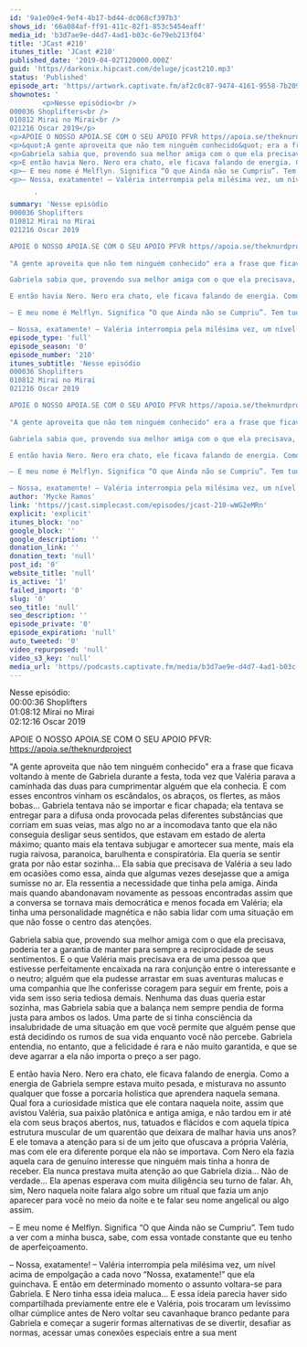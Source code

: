 ```yaml
---
id: '9a1e09e4-9ef4-4b17-bd44-dc068cf397b3'
shows_id: '66a084af-ff91-411c-82f1-853c5454eaff'
media_id: 'b3d7ae9e-d4d7-4ad1-b03c-6e79eb213f04'
title: 'JCast #210'
itunes_title: 'JCast #210'
published_date: '2019-04-02T120000.000Z'
guid: 'https//darkonix.hipcast.com/deluge/jcast210.mp3'
status: 'Published'
episode_art: 'https//artwork.captivate.fm/af2c0c87-9474-4161-9558-7b209686fbf1/1001-itunes-1582314570.jpg'
shownotes: '
        <p>Nesse episódio<br />
000036 Shoplifters<br />
010812 Mirai no Mirai<br />
021216 Oscar 2019</p>
<p>APOIE O NOSSO APOIA.SE COM O SEU APOIO PFVR https//apoia.se/theknurdproject</p>
<p>&quot;A gente aproveita que não tem ninguém conhecido&quot; era a frase que ficava voltando à mente de Gabriela durante a festa, toda vez que Valéria parava a caminhada das duas para cumprimentar alguém que ela conhecia. E com esses encontros vinham os escândalos, os abraços, os flertes, as mãos bobas... Gabriela tentava não se importar e ficar chapada; ela tentava se entregar para a difusa onda provocada pelas diferentes substâncias que corriam em suas veias, mas algo no ar a incomodava tanto que ela não conseguia desligar seus sentidos, que estavam em estado de alerta máximo; quanto mais ela tentava subjugar e amortecer sua mente, mais ela rugia raivosa, paranoica, barulhenta e conspiratória. Ela queria se sentir grata por não estar sozinha... Ela sabia que precisava de Valéria a seu lado em ocasiões como essa, ainda que algumas vezes desejasse que a amiga sumisse no ar. Ela ressentia a necessidade que tinha pela amiga. Ainda mais quando abandonavam novamente as pessoas encontradas assim que a conversa se tornava mais democrática e menos focada em Valéria; ela tinha uma personalidade magnética e não sabia lidar com uma situação em que não fosse o centro das atenções.</p>
<p>Gabriela sabia que, provendo sua melhor amiga com o que ela precisava, poderia ter a garantia de manter para sempre a reciprocidade de seus sentimentos. E o que Valéria mais precisava era de uma pessoa que estivesse perfeitamente encaixada na rara conjunção entre o interessante e o neutro; alguém que ela pudesse arrastar em suas aventuras malucas e uma companhia que lhe conferisse coragem para seguir em frente, pois a vida sem isso seria tediosa demais. Nenhuma das duas queria estar sozinha, mas Gabriela sabia que a balança nem sempre pendia de forma justa para ambos os lados. Uma parte de si tinha consciência da insalubridade de uma situação em que você permite que alguém pense que está decidindo os rumos de sua vida enquanto você não percebe. Gabriela entendia, no entanto, que a felicidade é rara e não muito garantida, e que se deve agarrar a ela não importa o preço a ser pago.</p>
<p>E então havia Nero. Nero era chato, ele ficava falando de energia. Como a energia de Gabriela sempre estava muito pesada, e misturava no assunto qualquer que fosse a porcaria holística que aprendera naquela semana. Qual fora a curiosidade mística que ele contara naquela noite, assim que avistou Valéria, sua paixão platônica e antiga amiga, e não tardou em ir até ela com seus braços abertos, nus, tatuados e flácidos e com aquela típica estrutura muscular de um quarentão que deixara de malhar havia uns anos? E ele tomava a atenção para si de um jeito que ofuscava a própria Valéria, mas com ele era diferente porque ela não se importava. Com Nero ela fazia aquela cara de genuíno interesse que ninguém mais tinha a honra de receber. Ela nunca prestava muita atenção ao que Gabriela dizia... Não de verdade... Ela apenas esperava com muita diligência seu turno de falar. Ah, sim, Nero naquela noite falara algo sobre um ritual que fazia um anjo aparecer para você no meio da noite e te falar seu nome angelical ou algo assim.</p>
<p>– E meu nome é Melflyn. Significa “O que Ainda não se Cumpriu”. Tem tudo a ver com a minha busca, sabe, com essa vontade constante que eu tenho de aperfeiçoamento.</p>
<p>– Nossa, exatamente! – Valéria interrompia pela milésima vez, um nível acima de empolgação a cada novo “Nossa, exatamente!” que ela guinchava. E então em determinado momento o assunto voltara-se para Gabriela. E Nero tinha essa ideia maluca... E essa ideia parecia haver sido compartilhada previamente entre ele e Valéria, pois trocaram um levíssimo olhar cúmplice antes de Nero voltar seu cavanhaque branco pedante para Gabriela e começar a sugerir formas alternativas de se divertir, desafiar as normas, acessar umas conexões especiais entre a sua ment</p>

      '
summary: 'Nesse episódio
000036 Shoplifters
010812 Mirai no Mirai
021216 Oscar 2019

APOIE O NOSSO APOIA.SE COM O SEU APOIO PFVR https//apoia.se/theknurdproject
	
"A gente aproveita que não tem ninguém conhecido" era a frase que ficava voltando à mente de Gabriela durante a festa, toda vez que Valéria parava a caminhada das duas para cumprimentar alguém que ela conhecia. E com esses encontros vinham os escândalos, os abraços, os flertes, as mãos bobas... Gabriela tentava não se importar e ficar chapada; ela tentava se entregar para a difusa onda provocada pelas diferentes substâncias que corriam em suas veias, mas algo no ar a incomodava tanto que ela não conseguia desligar seus sentidos, que estavam em estado de alerta máximo; quanto mais ela tentava subjugar e amortecer sua mente, mais ela rugia raivosa, paranoica, barulhenta e conspiratória. Ela queria se sentir grata por não estar sozinha... Ela sabia que precisava de Valéria a seu lado em ocasiões como essa, ainda que algumas vezes desejasse que a amiga sumisse no ar. Ela ressentia a necessidade que tinha pela amiga. Ainda mais quando abandonavam novamente as pessoas encontradas assim que a conversa se tornava mais democrática e menos focada em Valéria; ela tinha uma personalidade magnética e não sabia lidar com uma situação em que não fosse o centro das atenções.

Gabriela sabia que, provendo sua melhor amiga com o que ela precisava, poderia ter a garantia de manter para sempre a reciprocidade de seus sentimentos. E o que Valéria mais precisava era de uma pessoa que estivesse perfeitamente encaixada na rara conjunção entre o interessante e o neutro; alguém que ela pudesse arrastar em suas aventuras malucas e uma companhia que lhe conferisse coragem para seguir em frente, pois a vida sem isso seria tediosa demais. Nenhuma das duas queria estar sozinha, mas Gabriela sabia que a balança nem sempre pendia de forma justa para ambos os lados. Uma parte de si tinha consciência da insalubridade de uma situação em que você permite que alguém pense que está decidindo os rumos de sua vida enquanto você não percebe. Gabriela entendia, no entanto, que a felicidade é rara e não muito garantida, e que se deve agarrar a ela não importa o preço a ser pago.

E então havia Nero. Nero era chato, ele ficava falando de energia. Como a energia de Gabriela sempre estava muito pesada, e misturava no assunto qualquer que fosse a porcaria holística que aprendera naquela semana. Qual fora a curiosidade mística que ele contara naquela noite, assim que avistou Valéria, sua paixão platônica e antiga amiga, e não tardou em ir até ela com seus braços abertos, nus, tatuados e flácidos e com aquela típica estrutura muscular de um quarentão que deixara de malhar havia uns anos? E ele tomava a atenção para si de um jeito que ofuscava a própria Valéria, mas com ele era diferente porque ela não se importava. Com Nero ela fazia aquela cara de genuíno interesse que ninguém mais tinha a honra de receber. Ela nunca prestava muita atenção ao que Gabriela dizia... Não de verdade... Ela apenas esperava com muita diligência seu turno de falar. Ah, sim, Nero naquela noite falara algo sobre um ritual que fazia um anjo aparecer para você no meio da noite e te falar seu nome angelical ou algo assim.

– E meu nome é Melflyn. Significa “O que Ainda não se Cumpriu”. Tem tudo a ver com a minha busca, sabe, com essa vontade constante que eu tenho de aperfeiçoamento.

– Nossa, exatamente! – Valéria interrompia pela milésima vez, um nível acima de empolgação a cada novo “Nossa, exatamente!” que ela guinchava. E então em determinado momento o assunto voltara-se para Gabriela. E Nero tinha essa ideia maluca... E essa ideia parecia haver sido compartilhada previamente entre ele e Valéria, pois trocaram um levíssimo olhar cúmplice antes de Nero voltar seu cavanhaque branco pedante para Gabriela e começar a sugerir formas alternativas de se divertir, desafiar as normas, acessar umas conexões especiais entre a sua ment'
episode_type: 'full'
episode_season: '0'
episode_number: '210'
itunes_subtitle: 'Nesse episódio
000036 Shoplifters
010812 Mirai no Mirai
021216 Oscar 2019

APOIE O NOSSO APOIA.SE COM O SEU APOIO PFVR https//apoia.se/theknurdproject
	
"A gente aproveita que não tem ninguém conhecido" era a frase que ficava voltando à mente de Gabriela durante a festa, toda vez que Valéria parava a caminhada das duas para cumprimentar alguém que ela conhecia. E com esses encontros vinham os escândalos, os abraços, os flertes, as mãos bobas... Gabriela tentava não se importar e ficar chapada; ela tentava se entregar para a difusa onda provocada pelas diferentes substâncias que corriam em suas veias, mas algo no ar a incomodava tanto que ela não conseguia desligar seus sentidos, que estavam em estado de alerta máximo; quanto mais ela tentava subjugar e amortecer sua mente, mais ela rugia raivosa, paranoica, barulhenta e conspiratória. Ela queria se sentir grata por não estar sozinha... Ela sabia que precisava de Valéria a seu lado em ocasiões como essa, ainda que algumas vezes desejasse que a amiga sumisse no ar. Ela ressentia a necessidade que tinha pela amiga. Ainda mais quando abandonavam novamente as pessoas encontradas assim que a conversa se tornava mais democrática e menos focada em Valéria; ela tinha uma personalidade magnética e não sabia lidar com uma situação em que não fosse o centro das atenções.

Gabriela sabia que, provendo sua melhor amiga com o que ela precisava, poderia ter a garantia de manter para sempre a reciprocidade de seus sentimentos. E o que Valéria mais precisava era de uma pessoa que estivesse perfeitamente encaixada na rara conjunção entre o interessante e o neutro; alguém que ela pudesse arrastar em suas aventuras malucas e uma companhia que lhe conferisse coragem para seguir em frente, pois a vida sem isso seria tediosa demais. Nenhuma das duas queria estar sozinha, mas Gabriela sabia que a balança nem sempre pendia de forma justa para ambos os lados. Uma parte de si tinha consciência da insalubridade de uma situação em que você permite que alguém pense que está decidindo os rumos de sua vida enquanto você não percebe. Gabriela entendia, no entanto, que a felicidade é rara e não muito garantida, e que se deve agarrar a ela não importa o preço a ser pago.

E então havia Nero. Nero era chato, ele ficava falando de energia. Como a energia de Gabriela sempre estava muito pesada, e misturava no assunto qualquer que fosse a porcaria holística que aprendera naquela semana. Qual fora a curiosidade mística que ele contara naquela noite, assim que avistou Valéria, sua paixão platônica e antiga amiga, e não tardou em ir até ela com seus braços abertos, nus, tatuados e flácidos e com aquela típica estrutura muscular de um quarentão que deixara de malhar havia uns anos? E ele tomava a atenção para si de um jeito que ofuscava a própria Valéria, mas com ele era diferente porque ela não se importava. Com Nero ela fazia aquela cara de genuíno interesse que ninguém mais tinha a honra de receber. Ela nunca prestava muita atenção ao que Gabriela dizia... Não de verdade... Ela apenas esperava com muita diligência seu turno de falar. Ah, sim, Nero naquela noite falara algo sobre um ritual que fazia um anjo aparecer para você no meio da noite e te falar seu nome angelical ou algo assim.

– E meu nome é Melflyn. Significa “O que Ainda não se Cumpriu”. Tem tudo a ver com a minha busca, sabe, com essa vontade constante que eu tenho de aperfeiçoamento.

– Nossa, exatamente! – Valéria interrompia pela milésima vez, um nível acima de empolgação a cada novo “Nossa, exatamente!” que ela guinchava. E então em determinado momento o assunto voltara-se para Gabriela. E Nero tinha essa ideia maluca... E essa ideia parecia haver sido compartilhada previamente entre ele e Valéria, pois trocaram um levíssimo olhar cúmplice antes de Nero voltar seu cavanhaque branco pedante para Gabriela e começar a sugerir formas alternativas de se divertir, desafiar as normas, acessar umas conexões especiais entre a sua ment'
author: 'Mycke Ramos'
link: 'https//jcast.simplecast.com/episodes/jcast-210-wWG2eMRn'
explicit: 'explicit'
itunes_block: 'no'
google_block: ''
google_description: ''
donation_link: ''
donation_text: 'null'
post_id: '0'
website_title: 'null'
is_active: '1'
failed_import: '0'
slug: '0'
seo_title: 'null'
seo_description: ''
episode_private: '0'
episode_expiration: 'null'
auto_tweeted: '0'
video_repurposed: 'null'
video_s3_key: 'null'
media_url: 'https//podcasts.captivate.fm/media/b3d7ae9e-d4d7-4ad1-b03c-6e79eb213f04/jcast210_tc.mp3'
---
```

Nesse episódio:  
00:00:36 Shoplifters  
01:08:12 Mirai no Mirai  
02:12:16 Oscar 2019

APOIE O NOSSO APOIA.SE COM O SEU APOIO PFVR: https://apoia.se/theknurdproject

"A gente aproveita que não tem ninguém conhecido" era a frase que ficava voltando à mente de Gabriela durante a festa, toda vez que Valéria parava a caminhada das duas para cumprimentar alguém que ela conhecia. E com esses encontros vinham os escândalos, os abraços, os flertes, as mãos bobas... Gabriela tentava não se importar e ficar chapada; ela tentava se entregar para a difusa onda provocada pelas diferentes substâncias que corriam em suas veias, mas algo no ar a incomodava tanto que ela não conseguia desligar seus sentidos, que estavam em estado de alerta máximo; quanto mais ela tentava subjugar e amortecer sua mente, mais ela rugia raivosa, paranoica, barulhenta e conspiratória. Ela queria se sentir grata por não estar sozinha... Ela sabia que precisava de Valéria a seu lado em ocasiões como essa, ainda que algumas vezes desejasse que a amiga sumisse no ar. Ela ressentia a necessidade que tinha pela amiga. Ainda mais quando abandonavam novamente as pessoas encontradas assim que a conversa se tornava mais democrática e menos focada em Valéria; ela tinha uma personalidade magnética e não sabia lidar com uma situação em que não fosse o centro das atenções.

Gabriela sabia que, provendo sua melhor amiga com o que ela precisava, poderia ter a garantia de manter para sempre a reciprocidade de seus sentimentos. E o que Valéria mais precisava era de uma pessoa que estivesse perfeitamente encaixada na rara conjunção entre o interessante e o neutro; alguém que ela pudesse arrastar em suas aventuras malucas e uma companhia que lhe conferisse coragem para seguir em frente, pois a vida sem isso seria tediosa demais. Nenhuma das duas queria estar sozinha, mas Gabriela sabia que a balança nem sempre pendia de forma justa para ambos os lados. Uma parte de si tinha consciência da insalubridade de uma situação em que você permite que alguém pense que está decidindo os rumos de sua vida enquanto você não percebe. Gabriela entendia, no entanto, que a felicidade é rara e não muito garantida, e que se deve agarrar a ela não importa o preço a ser pago.

E então havia Nero. Nero era chato, ele ficava falando de energia. Como a energia de Gabriela sempre estava muito pesada, e misturava no assunto qualquer que fosse a porcaria holística que aprendera naquela semana. Qual fora a curiosidade mística que ele contara naquela noite, assim que avistou Valéria, sua paixão platônica e antiga amiga, e não tardou em ir até ela com seus braços abertos, nus, tatuados e flácidos e com aquela típica estrutura muscular de um quarentão que deixara de malhar havia uns anos? E ele tomava a atenção para si de um jeito que ofuscava a própria Valéria, mas com ele era diferente porque ela não se importava. Com Nero ela fazia aquela cara de genuíno interesse que ninguém mais tinha a honra de receber. Ela nunca prestava muita atenção ao que Gabriela dizia... Não de verdade... Ela apenas esperava com muita diligência seu turno de falar. Ah, sim, Nero naquela noite falara algo sobre um ritual que fazia um anjo aparecer para você no meio da noite e te falar seu nome angelical ou algo assim.

– E meu nome é Melflyn. Significa “O que Ainda não se Cumpriu”. Tem tudo a ver com a minha busca, sabe, com essa vontade constante que eu tenho de aperfeiçoamento.

– Nossa, exatamente! – Valéria interrompia pela milésima vez, um nível acima de empolgação a cada novo “Nossa, exatamente!” que ela guinchava. E então em determinado momento o assunto voltara-se para Gabriela. E Nero tinha essa ideia maluca... E essa ideia parecia haver sido compartilhada previamente entre ele e Valéria, pois trocaram um levíssimo olhar cúmplice antes de Nero voltar seu cavanhaque branco pedante para Gabriela e começar a sugerir formas alternativas de se divertir, desafiar as normas, acessar umas conexões especiais entre a sua ment